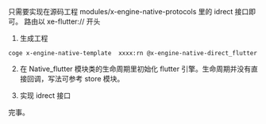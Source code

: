 只需要实现在源码工程 modules/x-engine-native-protocols 里的 idrect 接口即可。
路由以 xe-flutter:// 开头
1. 生成工程
``` 
coge x-engine-native-template  xxxx:rn @x-engine-native-direct_flutter
```

2. 在 Native\_flutter 模块类的生命周期里初始化 flutter 引擎。生命周期并没有直接回调，写法可参考 store 模块。

3. 实现 idrect 接口 


完事。 

